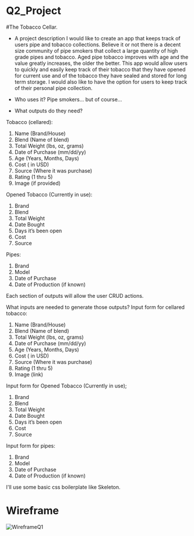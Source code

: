 # Q2_Project
#The Tobacco Cellar.

* A project description
I would like to create an app that keeps track of users pipe and tobacco collections.  Believe it or not there is a decent size community of pipe smokers that collect a large quantity of high grade pipes and tobacco. Aged pipe tobacco improves with age and the value greatly increases, the older the better.  This app would allow users to quickly and easily keep track of their tobacco that they have opened for current use and of the tobacco they have sealed and stored for long term storage.  I would also like to have the option for users to keep track of their personal pipe collection.

* Who uses it?
Pipe smokers… but of course…

* What outputs do they need?

Tobacco (cellared):                                                                               
1. Name (Brand/House)
2. Blend (Name of blend)
3. Total Weight (lbs, oz, grams)
4. Date of Purchase (mm/dd/yy)
5. Age (Years, Months, Days)
6. Cost ( in USD)
7. Source (Where it was purchase)
8. Rating (1 thru 5)
9. Image (if provided)

Opened Tobacco (Currently in use):
1. Brand
2. Blend
3. Total Weight
4. Date Bought
5. Days it’s been open
6. Cost
7. Source

Pipes:
1. Brand
2. Model
3. Date of Purchase
4. Date of Production (if known)

Each section of outputs will allow the user CRUD actions.

What inputs are needed to generate those outputs?
Input form for cellared tobacco:
1. Name (Brand/House)
2. Blend (Name of blend)
3. Total Weight (lbs, oz, grams)
4. Date of Purchase (mm/dd/yy)
5. Age (Years, Months, Days)
6. Cost ( in USD)
7. Source (Where it was purchase)
8. Rating (1 thru 5)
9. Image (link)

Input form for Opened Tobacco (Currently in use);
1. Brand
2. Blend
3. Total Weight
4. Date Bought
5. Days it’s been open
6. Cost
7. Source

Input form for pipes:
1. Brand
2. Model
3. Date of Purchase
4. Date of Production (if known)

I'll use some basic css boilerplate like Skeleton.

# Wireframe
![WireframeQ1](/Users/davidmiller/Projects/q2/Q2_Project/public/images/Cellarpage.png)
